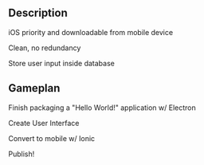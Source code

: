 ## Description

iOS priority and downloadable from mobile device

Clean, no redundancy

Store user input inside database

## Gameplan

Finish packaging a "Hello World!" application w/ Electron

Create User Interface

Convert to mobile w/ Ionic

Publish!
